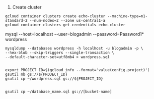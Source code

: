 1) Create cluster
```shell
gcloud container clusters create echo-cluster --machine-type=n1-standard-2 --num-nodes=2 --zone us-central1-a
gcloud container clusters get-credentials echo-cluster
```


mysql --host=localhost --user=blogadmin --password=Password1* wordpress

```shell
mysqldump --databases wordpress -h localhost -u blogadmin -p \
--hex-blob --skip-triggers --single-transaction \
--default-character-set=utf8mb4 > wordpress.sql


export PROJECT_ID=$(gcloud info --format='value(config.project)')
gsutil mb gs://${PROJECT_ID}
gsutil cp ~/wordpress.sql gs://${PROJECT_ID}


gsutil cp ~/database_name.sql gs://[bucket-name]

```